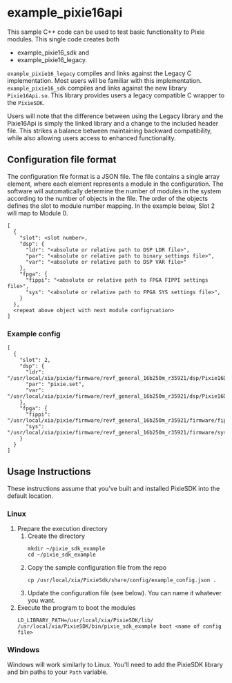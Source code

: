 # example_pixie16api

This sample C++ code can be used to test basic functionality to Pixie modules. This single code
creates both

* example_pixie16_sdk and
* example_pixie16_legacy.

`example_pixie16_legacy` compiles and links against the Legacy C implementation. Most users will be
familiar with this implementation. `example_pixie16_sdk` compiles and links against the new library
`Pixie16Api.so`. This library provides users a legacy compatible C wrapper to the `PixieSDK`.

Users will note that the difference between using the Legacy library and the Pixie16Api is simply the
linked library and a change to the included header file. This strikes a balance between maintaining
backward compatibility, while also allowing users access to enhanced functionality.

## Configuration file format
The configuration file format is a JSON file. The file contains a single array element, where each
element represents a module in the configuration. The software will automatically determine the
number of modules in the system according to the number of objects in the file. The order of the
objects defines the slot to module number mapping. In the example below, Slot 2 will map to Module 0.
```
[
  {
    "slot": <slot number>,
    "dsp": {
      "ldr": "<absolute or relative path to DSP LDR file>",
      "par": "<absolute or relative path to binary settings file>",
      "var": "<absolute or relative path to DSP VAR file>"
    },
    "fpga": {
      "fippi": "<absolute or relative path to FPGA FIPPI settings file>",
      "sys": "<absolute or relative path to FPGA SYS settings file>",
    }
  },
  <repeat above object with next module configruation>
]
```

### Example config

```
[
  {
    "slot": 2,
    "dsp": {
      "ldr": "/usr/local/xia/pixie/firmware/revf_general_16b250m_r35921/dsp/Pixie16DSP_revfgeneral_16b250m_r35921.ldr",
      "par": "pixie.set",
      "var": "/usr/local/xia/pixie/firmware/revf_general_16b250m_r35921/dsp/Pixie16DSP_revfgeneral_16b250m_r35921.var"
    },
    "fpga": {
      "fippi": "/usr/local/xia/pixie/firmware/revf_general_16b250m_r35921/firmware/fippixie16_revfgeneral_16b250m_r36563.bin",
      "sys": "/usr/local/xia/pixie/firmware/revf_general_16b250m_r35921/firmware/syspixie16_revfgeneral_adc250mhz_r33339.bin",
    }
  }
]
```

## Usage Instructions

These instructions assume that you've built and installed PixieSDK into the default location.

### Linux
1. Prepare the execution directory
    1. Create the directory
       ```shell script
       mkdir ~/pixie_sdk_example
       cd ~/pixie_sdk_example
       ```
    1. Copy the sample configuration file from the repo
        ```shell script
        cp /usr/local/xia/PixieSdk/share/config/example_config.json .
        ```
    2. Update the configuration file (see below). You can name it whatever you want.
2. Execute the program to boot the modules
   ```shell script
   LD_LIBRARY_PATH=/usr/local/xia/PixieSDK/lib/ /usr/local/xia/PixieSDK/bin/pixie_sdk_example boot <name of config file>
   ```

### Windows
Windows will work similarly to Linux. You'll need to add the PixieSDK library and bin paths to your `Path` variable.